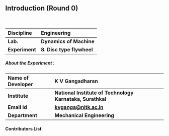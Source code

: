 ## Introduction (Round 0)

<br>

<b>Discipline | <b>Engineering
:--|:--|
<b> Lab. | <b> Dynamics of Machine
<b> Experiment|     <b> 8. Disc type flywheel

<h5> About the Experiment : </h5>

<b>Name of Developer | <b> K V Gangadharan
:--|:--|
<b> Institute | <b> National Institute of Technology Karnataka, Surathkal
<b> Email id|   <b> kvganga@nitk.ac.in
<b> Department | <b> Mechanical Engineering

#### Contributors List
